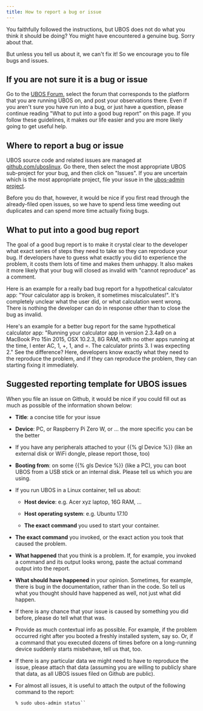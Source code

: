 ```yaml
---
title: How to report a bug or issue
---
```


You faithfully followed the instructions, but UBOS does not do what you think it should
be doing? You might have encountered a genuine bug. Sorry about that.

But unless you tell us about it, we can't fix it! So we encourage you to file bugs and
issues.

## If you are not sure it is a bug or issue

Go to the [UBOS Forum](https://forum.ubos.net/), select the forum that corresponds to
the platform that you are running UBOS on, and post your observations there. Even if
you aren't sure you have run into a bug, or just have a question, please continue reading
"What to put into a good bug report" on this page. If you follow these guidelines, it
makes our life easier and you are more likely going to get useful help.

## Where to report a bug or issue

UBOS source code and related issues are managed at
[github.com/uboslinux](https://github.com/uboslinux). Go there, then select the most
appropriate UBOS sub-project for your bug, and then click on "Issues". If you are uncertain
which is the most appropriate project, file your issue in the
[ubos-admin project](https://github.com/uboslinux/ubos-admin/issues).

Before you do that, however, it would be nice if you first read through the already-filed
open issues, so we have to spend less time weeding out duplicates and can spend more time
actually fixing bugs.

## What to put into a good bug report

The goal of a good bug report is to make it crystal clear to the developer what exact
series of steps they need to take so they can reproduce your bug. If developers have to guess
what exactly you did to experience the problem, it costs them lots of time and makes them
unhappy. It also makes it more likely that your bug will closed as invalid with
"cannot reproduce" as a comment.

Here is an example for a really bad bug report for a hypothetical calculator app: "Your
calculator app is broken, it sometimes miscalculates!". It's completely unclear what
the user did, or what calculation went wrong. There is nothing the developer can do in
response other than to close the bug as invalid.

Here's an example for a better bug report for the same hypothetical calculator app:
"Running your calculator app in version 2.3.4a9 on a MacBook Pro 15in 2015, OSX 10.2.3,
8G RAM, with no other apps running at the time, I enter AC, 1, +, 1, and =. The calculator
prints 3. I was expecting 2." See the difference? Here, developers know exactly what they
need to the reproduce the problem, and if they can reproduce the problem, they can starting
fixing it immediately.

## Suggested reporting template for UBOS issues

When you file an issue on Github, it would be nice if you could fill out as much as
possible of the information shown below:

* **Title**: a concise title for your issue

* **Device**: PC, or Raspberry Pi Zero W, or ... the more specific you can be the better

* If you have any peripherals attached to your {{% gl Device %}} (like an external disk or WiFi
  dongle, please report those, too)

* **Booting from**: on some {{% gls Device %}} (like a PC), you can boot UBOS from a USB stick or
  an internal disk. Please tell us which you are using.

* If you run UBOS in a Linux container, tell us about:

  * **Host device**: e.g. Acer xyz laptop, 16G RAM, ...

  * **Host operating system**: e.g. Ubuntu 17.10

  * **The exact command** you used to start your container.

* **The exact command** you invoked, or the exact action you took that caused the problem.

* **What happened** that you think is a problem. If, for example, you invoked a command
  and its output looks wrong, paste the actual command output into the report.

* **What should have happened** in your opinion. Sometimes, for example, there is bug in
  the documentation, rather than in the code. So tell us what you thought should have
  happened as well, not just what did happen.

* If there is any chance that your issue is caused by something you did before, please
  do tell what that was.

* Provide as much contextual info as possible. For example, if the problem occurred right
  after you booted a freshly installed system, say so. Or, if a command that you executed
  dozens of times before on a long-running device suddenly starts misbehave, tell us that,
  too.

* If there is any particular data we might need to have to reproduce the issue, please
  attach that data (assuming you are willing to publicly share that data, as all UBOS
  issues filed on Github are public).

* For almost all issues, it is useful to attach the output of the following command to
  the report:

  ```
  % sudo ubos-admin status``
  ```
